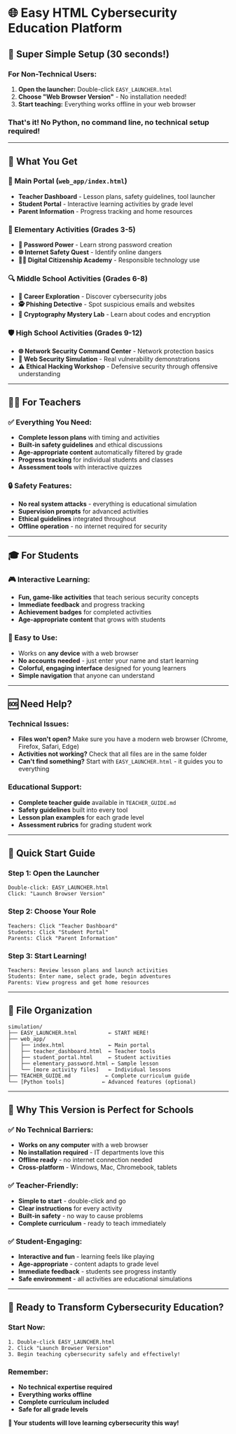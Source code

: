 # 🌐 Easy HTML Cybersecurity Education Platform

## 🚀 **Super Simple Setup (30 seconds!)**

### **For Non-Technical Users:**

1. **Open the launcher:** Double-click `EASY_LAUNCHER.html` 
2. **Choose "Web Browser Version"** - No installation needed!
3. **Start teaching:** Everything works offline in your web browser

### **That's it! No Python, no command line, no technical setup required!**

---

## 📱 **What You Get**

### **🎯 Main Portal (`web_app/index.html`)**
- **Teacher Dashboard** - Lesson plans, safety guidelines, tool launcher
- **Student Portal** - Interactive learning activities by grade level  
- **Parent Information** - Progress tracking and home resources

### **🎪 Elementary Activities (Grades 3-5)**
- **🔐 Password Power** - Learn strong password creation
- **🌐 Internet Safety Quest** - Identify online dangers
- **👨‍💻 Digital Citizenship Academy** - Responsible technology use

### **🔍 Middle School Activities (Grades 6-8)**
- **🎯 Career Exploration** - Discover cybersecurity jobs
- **🕵️ Phishing Detective** - Spot suspicious emails and websites
- **🔢 Cryptography Mystery Lab** - Learn about codes and encryption

### **🛡️ High School Activities (Grades 9-12)**
- **🌐 Network Security Command Center** - Network protection basics
- **🏦 Web Security Simulation** - Real vulnerability demonstrations
- **⚠️ Ethical Hacking Workshop** - Defensive security through offensive understanding

---

## 👨‍🏫 **For Teachers**

### **✅ Everything You Need:**
- **Complete lesson plans** with timing and activities
- **Built-in safety guidelines** and ethical discussions
- **Age-appropriate content** automatically filtered by grade
- **Progress tracking** for individual students and classes
- **Assessment tools** with interactive quizzes

### **🔒 Safety Features:**
- **No real system attacks** - everything is educational simulation
- **Supervision prompts** for advanced activities
- **Ethical guidelines** integrated throughout
- **Offline operation** - no internet required for security

---

## 🎓 **For Students**

### **🎮 Interactive Learning:**
- **Fun, game-like activities** that teach serious security concepts
- **Immediate feedback** and progress tracking
- **Achievement badges** for completed activities
- **Age-appropriate content** that grows with students

### **📱 Easy to Use:**
- Works on **any device** with a web browser
- **No accounts needed** - just enter your name and start learning
- **Colorful, engaging interface** designed for young learners
- **Simple navigation** that anyone can understand

---

## 🆘 **Need Help?**

### **Technical Issues:**
- **Files won't open?** Make sure you have a modern web browser (Chrome, Firefox, Safari, Edge)
- **Activities not working?** Check that all files are in the same folder
- **Can't find something?** Start with `EASY_LAUNCHER.html` - it guides you to everything

### **Educational Support:**
- **Complete teacher guide** available in `TEACHER_GUIDE.md`
- **Safety guidelines** built into every tool
- **Lesson plan examples** for each grade level
- **Assessment rubrics** for grading student work

---

## 🎯 **Quick Start Guide**

### **Step 1: Open the Launcher**
```
Double-click: EASY_LAUNCHER.html
Click: "Launch Browser Version"
```

### **Step 2: Choose Your Role**
```
Teachers: Click "Teacher Dashboard"
Students: Click "Student Portal" 
Parents: Click "Parent Information"
```

### **Step 3: Start Learning!**
```
Teachers: Review lesson plans and launch activities
Students: Enter name, select grade, begin adventures
Parents: View progress and get home resources
```

---

## 📁 **File Organization**

```
simulation/
├── EASY_LAUNCHER.html          ← START HERE!
├── web_app/
│   ├── index.html              ← Main portal
│   ├── teacher_dashboard.html  ← Teacher tools
│   ├── student_portal.html     ← Student activities
│   ├── elementary_password.html ← Sample lesson
│   └── [more activity files]   ← Individual lessons
├── TEACHER_GUIDE.md           ← Complete curriculum guide
└── [Python tools]            ← Advanced features (optional)
```

---

## 🌟 **Why This Version is Perfect for Schools**

### **✅ No Technical Barriers:**
- **Works on any computer** with a web browser
- **No installation required** - IT departments love this
- **Offline ready** - no internet connection needed
- **Cross-platform** - Windows, Mac, Chromebook, tablets

### **✅ Teacher-Friendly:**
- **Simple to start** - double-click and go
- **Clear instructions** for every activity
- **Built-in safety** - no way to cause problems
- **Complete curriculum** - ready to teach immediately

### **✅ Student-Engaging:**
- **Interactive and fun** - learning feels like playing
- **Age-appropriate** - content adapts to grade level
- **Immediate feedback** - students see progress instantly
- **Safe environment** - all activities are educational simulations

---

## 🎉 **Ready to Transform Cybersecurity Education?**

### **Start Now:**
```
1. Double-click EASY_LAUNCHER.html
2. Click "Launch Browser Version" 
3. Begin teaching cybersecurity safely and effectively!
```

### **Remember:**
- **No technical expertise required**
- **Everything works offline** 
- **Complete curriculum included**
- **Safe for all grade levels**

**🎯 Your students will love learning cybersecurity this way!**